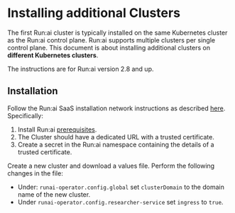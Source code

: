 # Installing additional Clusters

The first Run:ai cluster is typically installed on the same Kubernetes cluster as the Run:ai control plane. Run:ai supports multiple clusters per single control plane. This document is about installing additional clusters on __different Kubernetes clusters__.

The instructions are for Run:ai version 2.8 and up.


## Installation

Follow the Run:ai SaaS installation network instructions as described [here](../../cluster-setup/cluster-prerequisites.md#cluster-url).  Specifically:

1. Install Run:ai [prerequisites](../../cluster-setup/cluster-prerequisites.md).
2. The Cluster should have a dedicated URL with a trusted certificate.
3. Create a secret in the Run:ai namespace containing the details of a trusted certificate.  

Create a new cluster and download a values file. Perform the following changes in the file:

* Under: `runai-operator.config.global` set `clusterDomain` to the domain name of the new cluster.
* Under `runai-operator.config.researcher-service` set `ingress` to `true`.